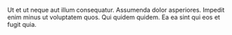 Ut et ut neque aut illum consequatur. Assumenda dolor asperiores. Impedit enim minus ut voluptatem quos. Qui quidem quidem. Ea ea sint qui eos et fugit quia.